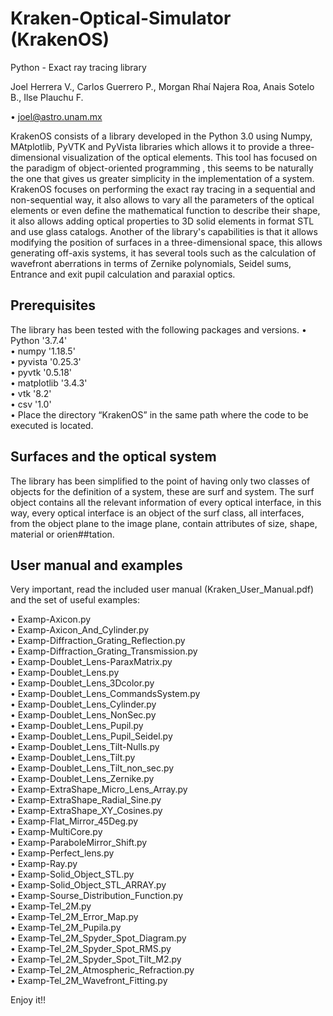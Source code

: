 # Kraken-Optical-Simulator (KrakenOS)
Python - Exact ray tracing library

Joel Herrera V., Carlos Guerrero P., Morgan Rhaí Najera Roa, Anais Sotelo B., Ilse Plauchu F.          

• joel@astro.unam.mx           


KrakenOS consists of a library developed in the Python 3.0 using Numpy, MAtplotlib, PyVTK and PyVista libraries which allows it to provide a three-dimensional visualization of the optical elements. This tool has focused on the paradigm of object-oriented programming , this seems to be naturally the one that gives us greater simplicity in the implementation of a system. KrakenOS focuses on performing the exact ray tracing in a sequential and non-sequential way, it also allows to vary all the parameters of the optical elements or even define the mathematical function to describe their shape, it also allows adding optical properties to 3D solid elements in format STL and use glass catalogs. Another of the library's capabilities is that it allows modifying the position of surfaces in a three-dimensional space, this allows generating off-axis systems, it has several tools such as the calculation of wavefront aberrations in terms of Zernike polynomials, Seidel sums, Entrance and exit pupil calculation and paraxial optics.
## Prerequisites

The library has been tested with the following packages and versions.
• Python '3.7.4'          
• numpy '1.18.5'          
• pyvista '0.25.3'          
• pyvtk '0.5.18'  
• matplotlib '3.4.3'  
• vtk '8.2'          
• csv '1.0'          
• Place the directory “KrakenOS” in the same path where the code to be executed is located.          

## Surfaces and the optical system
The library has been simplified to the point of having only two classes of objects for the definition of a system, these are surf and system.
The surf object contains all the relevant information of every optical interface, in this way, every optical interface is an object of the surf class, all interfaces, from the object plane to the image plane, contain attributes of size, shape, material or orien##tation.

## User manual and examples
Very important, read the included user manual (Kraken_User_Manual.pdf) and the set of useful examples:

• Examp-Axicon.py          
• Examp-Axicon_And_Cylinder.py          
• Examp-Diffraction_Grating_Reflection.py          
• Examp-Diffraction_Grating_Transmission.py          
• Examp-Doublet_Lens-ParaxMatrix.py          
• Examp-Doublet_Lens.py          
• Examp-Doublet_Lens_3Dcolor.py          
• Examp-Doublet_Lens_CommandsSystem.py          
• Examp-Doublet_Lens_Cylinder.py          
• Examp-Doublet_Lens_NonSec.py          
• Examp-Doublet_Lens_Pupil.py          
• Examp-Doublet_Lens_Pupil_Seidel.py          
• Examp-Doublet_Lens_Tilt-Nulls.py          
• Examp-Doublet_Lens_Tilt.py          
• Examp-Doublet_Lens_Tilt_non_sec.py          
• Examp-Doublet_Lens_Zernike.py          
• Examp-ExtraShape_Micro_Lens_Array.py          
• Examp-ExtraShape_Radial_Sine.py          
• Examp-ExtraShape_XY_Cosines.py          
• Examp-Flat_Mirror_45Deg.py          
• Examp-MultiCore.py          
• Examp-ParaboleMirror_Shift.py          
• Examp-Perfect_lens.py          
• Examp-Ray.py          
• Examp-Solid_Object_STL.py          
• Examp-Solid_Object_STL_ARRAY.py          
• Examp-Sourse_Distribution_Function.py          
• Examp-Tel_2M.py          
• Examp-Tel_2M_Error_Map.py          
• Examp-Tel_2M_Pupila.py          
• Examp-Tel_2M_Spyder_Spot_Diagram.py          
• Examp-Tel_2M_Spyder_Spot_RMS.py          
• Examp-Tel_2M_Spyder_Spot_Tilt_M2.py          
• Examp-Tel_2M_Atmospheric_Refraction.py          
• Examp-Tel_2M_Wavefront_Fitting.py         

Enjoy it!!
